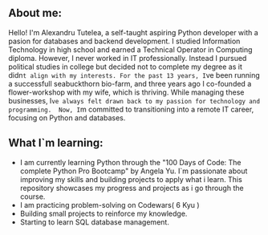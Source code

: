 ## About me:
Hello! I'm Alexandru Tutelea, a self-taught aspiring Python developer with a pasion for databases and backend development.
I studied Information Technology in high school and earned a Technical Operator in Computing diploma. However,
I never worked in IT professionally. 
Instead I pursued political studies in college but decided not to complete my degree as it didn`t align with my interests.
For the past 13 years, I`ve been running a successfull seabuckthorn bio-farm, and three years ago I co-founded a flower-workshop with my wife, which is thriving.
While managing these businesses, I`ve always felt drawn back to my passion for technology and programming. 
Now, I`m committed to transitioning into a remote IT career, focusing on Python and databases.

## What I`m learning:
   - I am currently learning Python through the "100 Days of Code: The complete Python Pro Bootcamp" by Angela Yu. I`m passionate about improving my skills
  and building projects to apply what i learn. This repository showcases my progress and projects as i go through the course.
  - I am practicing problem-solving on Codewars( 6 Kyu )
  - Building small projects to reinforce my knowledge.
  - Starting to learn SQL database management.
